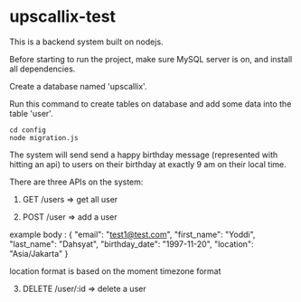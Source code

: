 # upscallix-test

This is a backend system built on nodejs.

Before starting to run the project, make sure MySQL server is on, and install all dependencies.

Create a database named 'upscallix'.

Run this command to create tables on database and add some data into the table 'user'.

    cd config
    node migration.js



The system will send send a happy birthday message (represented with hitting an api) to users on their birthday at exactly 9 am on their local time.

There are three APIs on the system:

1. GET /users => get all user

2. POST /user => add a user

example body : {
    "email": "test1@test.com",
    "first_name": "Yoddi",
    "last_name": "Dahsyat",
    "birthday_date": "1997-11-20",
    "location": "Asia/Jakarta"
}

location format is based on the moment timezone format

3. DELETE /user/:id => delete a user
